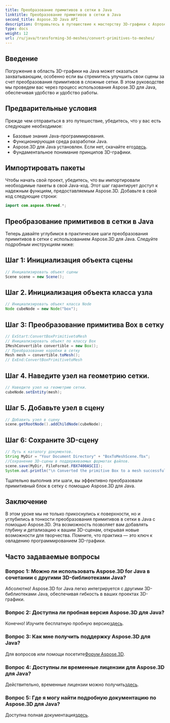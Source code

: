 ```yaml
---
title: Преобразование примитивов в сетки в Java
linktitle: Преобразование примитивов в сетки в Java
second_title: Aspose.3D Java API
description: Отправьтесь в путешествие к мастерству 3D-графики с Aspose.3D для Java — легко преобразуйте примитивы в завораживающие сетки. Повысьте свой опыт программирования прямо сейчас!
type: docs
weight: 12
url: /ru/java/transforming-3d-meshes/convert-primitives-to-meshes/
---
```

## Введение
Погружение в область 3D-графики на Java может оказаться захватывающим, особенно если вы стремитесь улучшить свои сцены за счет преобразования примитивов в сложные сетки. В этом руководстве мы проведем вас через процесс использования Aspose.3D для Java, обеспечивая удобство и удобство работы.
## Предварительные условия
Прежде чем отправиться в это путешествие, убедитесь, что у вас есть следующее необходимое:
- Базовые знания Java-программирования.
- Функционирующая среда разработки Java.
-  Aspose.3D для Java установлен. Если нет, скачайте его[здесь](https://releases.aspose.com/3d/java/).
- Фундаментальное понимание принципов 3D-графики.
## Импортировать пакеты
Чтобы начать свой проект, убедитесь, что вы импортировали необходимые пакеты в свой Java-код. Этот шаг гарантирует доступ к надежным функциям, предоставляемым Aspose.3D. Добавьте в свой код следующие строки:
```java
import com.aspose.threed.*;
```
## Преобразование примитивов в сетки в Java
Теперь давайте углубимся в практические шаги преобразования примитивов в сетки с использованием Aspose.3D для Java. Следуйте подробным инструкциям ниже:
## Шаг 1: Инициализация объекта сцены
```java
// Инициализировать объект сцены
Scene scene = new Scene();
```
## Шаг 2. Инициализация объекта класса узла
```java
// Инициализировать объект класса Node
Node cubeNode = new Node("box");
```
## Шаг 3: Преобразование примитива Box в сетку
```java
// ExStart:ConvertBoxPrimitivetoMesh
// Инициализировать объект по классу Box
IMeshConvertible convertible = new Box();
// Преобразование коробки в сетку
Mesh mesh = convertible.toMesh();
// ExEnd:ConvertBoxPrimitivetoMesh
```
## Шаг 4. Наведите узел на геометрию сетки.
```java
// Наведите узел на геометрию сетки.
cubeNode.setEntity(mesh);
```
## Шаг 5. Добавьте узел в сцену
```java
// Добавить узел в сцену
scene.getRootNode().addChildNode(cubeNode);
```
## Шаг 6: Сохраните 3D-сцену
```java
// Путь к каталогу документов.
String MyDir = "Your Document Directory" + "BoxToMeshScene.fbx";
//Сохранение 3D-сцены в поддерживаемых форматах файлов.
scene.save(MyDir, FileFormat.FBX7400ASCII);
System.out.println("\n Converted the primitive Box to a mesh successfully.\nFile saved at " + MyDir);
```
Тщательно выполнив эти шаги, вы эффективно преобразовали примитивный блок в сетку с помощью Aspose.3D для Java.
## Заключение
В этом уроке мы не только прикоснулись к поверхности, но и углубились в тонкости преобразования примитивов в сетки в Java с помощью Aspose.3D. Эта возможность позволяет вам добавлять глубину и детализацию к вашим 3D-сценам, открывая новые возможности для творчества. Помните, что практика — это ключ к овладению программированием 3D-графики.
## Часто задаваемые вопросы
### Вопрос 1: Можно ли использовать Aspose.3D for Java в сочетании с другими 3D-библиотеками Java?
Абсолютно! Aspose.3D for Java легко интегрируется с другими 3D-библиотеками Java, обеспечивая гибкость в ваших проектах 3D-графики.
### Вопрос 2: Доступна ли пробная версия Aspose.3D для Java?
 Конечно! Изучите бесплатную пробную версию[здесь](https://releases.aspose.com/).
### Вопрос 3: Как мне получить поддержку Aspose.3D для Java?
 Для вопросов или помощи посетите[Форум Aspose.3D](https://forum.aspose.com/c/3d/18).
### Вопрос 4: Доступны ли временные лицензии для Aspose.3D для Java?
 Действительно, временные лицензии можно получить[здесь](https://purchase.aspose.com/temporary-license/).
### Вопрос 5: Где я могу найти подробную документацию по Aspose.3D для Java?
 Доступна полная документация[здесь](https://reference.aspose.com/3d/java/).